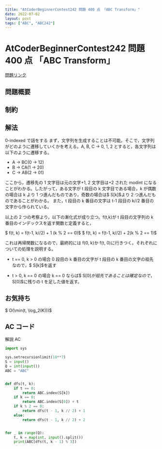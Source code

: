 ```yaml
---
title: "AtCoderBeginnerContest242 問題 400 点 「ABC Transform」"
date: 2022-07-02
layout: post
tags: ["ABC", "ABC242"]
---
```


# AtCoderBeginnerContest242 問題 400 点 「ABC Transform」

<a href="https://atcoder.jp/contests/abc242/tasks/abc242_d" blank="_target">問題リンク</a>

## 問題概要

## 制約

## 解法

0-indexed で話をする
まず，文字列を生成することは不可能。そこで，文字列がどのように遷移していくかを考える。A, B, C -> 0, 1, 2 とすると，各文字列は以下のように遷移する。

- A -> BC(0 -> 12)
- B -> CA(1 -> 20)
- C -> AB(2 -> 01)

ここから，遷移先の 1 文字目は元の文字+1, 2 文字目は+2 された modint になることがわかる。したがって，ある文字が t 段目の k 文字目である場合，k が偶数の場合は k より 1 つ進んだものであり，奇数の場合は$ S[k]$より 2 つ進んだものであることがわかる。
また，t 段目の k 番目の文字は t-1 段目の k//2 番目の文字から作られている。

以上の 2 つの考察より，以下の漸化式が成り立つ。f(t,k)が t 段目の文字列の k 番目のインデックスを返す関数と定義すると，

$ f(t, k) = f(t-1, k//2) + 1 (k \% 2 == 0)$
$ f(t, k) = f(t-1, k//2) + 2(k \% 2 == 1)$

これは再帰関数になるので，最終的には f(0, k)か f(t, 0)に行きつく。それぞれについての処理を説明する。

- t == 0, k > 0 の場合
  0 段目の k 番目の文字が t 段目の k 番目の文字の祖先なので，$ S[k]$を返す

- t > 0, k == 0 の場合
  k == 0 ならば$ S[0]$が祖先であることは確定なので，$ S[0]$に残りの t を足した値を返す。

## お気持ち

$ O(\min(t, \log_2(K)))$

## AC コード

解説 AC

```python
import sys

sys.setrecursionlimit(10**7)
S = input()
Q = int(input())
ABC = "ABC"


def dfs(t, k):
    if t == 0:
        return ABC.index(S[k])
    if k == 0:
        return ABC.index(S[0]) + t
    if k % 2 == 0:
        return dfs(t - 1, k // 2) + 1
    else:
        return dfs(t - 1, k // 2) + 2


for _ in range(Q):
    t, k = map(int, input().split())
    print(ABC[dfs(t, k - 1) % 3])
```
